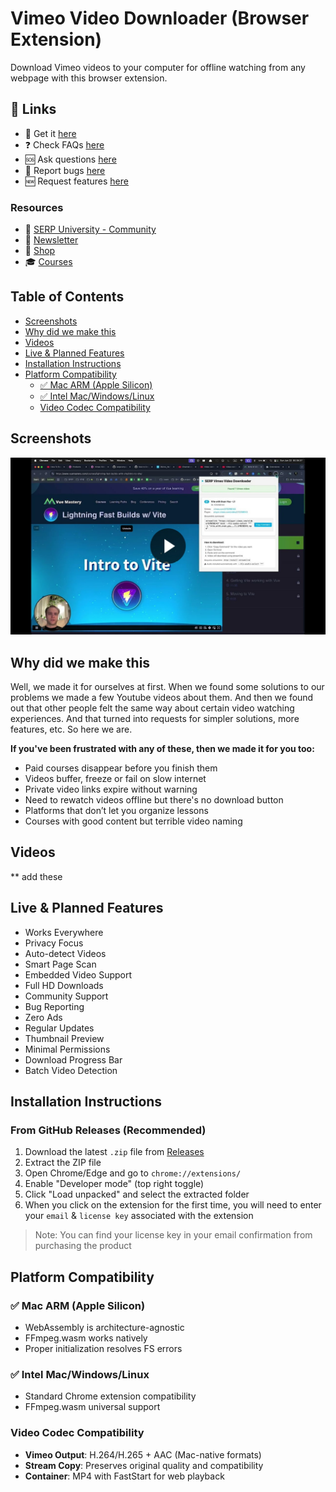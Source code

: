 # Vimeo Video Downloader (Browser Extension)

Download Vimeo videos to your computer for offline watching from any webpage with this browser extension.

## 🔗 Links

- 🎁 Get it [here](https://serp.ly/stuff/vimeo-video-downloader)
- ❓ Check FAQs [here](https://github.com/orgs/serpapps/discussions/categories/faq)
- 🆘 Ask questions [here](https://serp.ly/@serp/community)
- 🐛 Report bugs [here](https://github.com/serpapps/vimeo-video-downloader/issues)
- 🆕 Request features [here](https://github.com/serpapps/vimeo-video-downloader/issues)


### Resources

- 💬 [SERP University - Community](https://serp.ly/@serp/community)
- 💌 [Newsletter](https://serp.ly/@serp/email)
- 🛒 [Shop](https://serp.ly/@serp/store)
- 🎓 [Courses](https://serp.ly/@serp/courses)


## Table of Contents

- [Screenshots](#screenshots)
- [Why did we make this](#why-did-we-make-this)
- [Videos](#videos)
- [Live \& Planned Features](#live--planned-features)
- [Installation Instructions](#installation-instructions)
- [Platform Compatibility](#platform-compatibility)
  - [✅ Mac ARM (Apple Silicon)](#-mac-arm-apple-silicon)
  - [✅ Intel Mac/Windows/Linux](#-intel-macwindowslinux)
  - [Video Codec Compatibility](#video-codec-compatibility)




## Screenshots

<img src="https://raw.githubusercontent.com/devinschumacher/uploads/refs/heads/main/images/download-vimeo-videos-private-or-public-with-browser-extension.jpg" alt="vimeo video downloader 1" width="800" />

## Why did we make this

Well, we made it for ourselves at first.
When we found some solutions to our problems we made a few Youtube videos about them.
And then we found out that other people felt the same way about certain video watching experiences.
And that turned into requests for simpler solutions, more features, etc. So here we are.

**If you've been frustrated with any of these, then we made it for you too:**

- Paid courses disappear before you finish them
- Videos buffer, freeze or fail on slow internet
- Private video links expire without warning
- Need to rewatch videos offline but there's no download button
- Platforms that don’t let you organize lessons
- Courses with good content but terrible video naming


## Videos

** add these




## Live & Planned Features

- Works Everywhere
- Privacy Focus
- Auto-detect Videos
- Smart Page Scan
- Embedded Video Support
- Full HD Downloads
- Community Support
- Bug Reporting
- Zero Ads
- Regular Updates
- Thumbnail Preview
- Minimal Permissions
- Download Progress Bar
- Batch Video Detection


## Installation Instructions

### From GitHub Releases (Recommended)
1. Download the latest `.zip` file from [Releases](https://github.com/serpapps/vimeo-video-downloader/releases)
2. Extract the ZIP file
3. Open Chrome/Edge and go to `chrome://extensions/`
4. Enable "Developer mode" (top right toggle)
5. Click "Load unpacked" and select the extracted folder
6. When you click on the extension for the first time, you will need to enter your `email` & `license key` associated with the extension
> Note: You can find your license key in your email confirmation from purchasing the product


## Platform Compatibility

### ✅ Mac ARM (Apple Silicon)
- WebAssembly is architecture-agnostic
- FFmpeg.wasm works natively
- Proper initialization resolves FS errors

### ✅ Intel Mac/Windows/Linux  
- Standard Chrome extension compatibility
- FFmpeg.wasm universal support

### Video Codec Compatibility
- **Vimeo Output**: H.264/H.265 + AAC (Mac-native formats)
- **Stream Copy**: Preserves original quality and compatibility
- **Container**: MP4 with FastStart for web playback